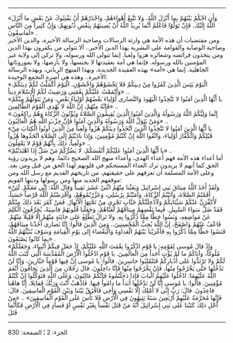 ------------------------------------------------------------------------

«وَأَنِ احْكُمْ بَيْنَهُمْ بِما أَنْزَلَ اللَّهُ، وَلا تَتَّبِعْ أَهْواءَهُمْ، وَاحْذَرْهُمْ أَنْ يَفْتِنُوكَ عَنْ
بَعْضِ ما أَنْزَلَ اللَّهُ إِلَيْكَ. فَإِنْ تَوَلَّوْا فَاعْلَمْ أَنَّما يُرِيدُ اللَّهُ أَنْ يُصِيبَهُمْ بِبَعْضِ
ذُنُوبِهِمْ، وَإِنَّ كَثِيراً مِنَ النَّاسِ لَفاسِقُونَ» .  
ومن مقتضيات أن هذه الأمة هي وارثة الرسالات وصاحبة الرسالة الأخيرة،
والدين الأخير وصاحبة الوصاية والقوامة على البشرية بهذا الدين الأخير..
ألا تتولى من يكفرون بهذا الدين ومن يتخذون فرائضه وشعائره هزوا ولعبا.
إنما تتولى الله ورسوله، ولا تركن إلى ولاية غير المؤمنين بالله ورسوله.
فإنما هي أمة بعقيدتها لا بجنسها، ولا بأرضها، ولا بموروثاتها الجاهلية.
إنما هي «أمة» بهذه العقيدة الجديدة، وبهذا المنهج الرباني، وبهذه الرسالة
الأخيرة.. وهذه هي آصرة التجمع الوحيدة:  
«الْيَوْمَ يَئِسَ الَّذِينَ كَفَرُوا مِنْ دِينِكُمْ فَلا تَخْشَوْهُمْ وَاخْشَوْنِ. الْيَوْمَ أَكْمَلْتُ لَكُمْ
دِينَكُمْ، وَأَتْمَمْتُ عَلَيْكُمْ نِعْمَتِي وَرَضِيتُ لَكُمُ الْإِسْلامَ دِيناً» ..  
«يا أَيُّهَا الَّذِينَ آمَنُوا لا تَتَّخِذُوا الْيَهُودَ وَالنَّصارى أَوْلِياءَ بَعْضُهُمْ أَوْلِياءُ بَعْضٍ،
وَمَنْ يَتَوَلَّهُمْ مِنْكُمْ فَإِنَّهُ مِنْهُمْ، إِنَّ اللَّهَ لا يَهْدِي الْقَوْمَ الظَّالِمِينَ» ..  
«إِنَّما وَلِيُّكُمُ اللَّهُ وَرَسُولُهُ وَالَّذِينَ آمَنُوا الَّذِينَ يُقِيمُونَ الصَّلاةَ وَيُؤْتُونَ الزَّكاةَ
وَهُمْ راكِعُونَ. وَمَنْ يَتَوَلَّ اللَّهَ وَرَسُولَهُ وَالَّذِينَ آمَنُوا فَإِنَّ حِزْبَ اللَّهِ هُمُ الْغالِبُونَ»
..  
«يا أَيُّهَا الَّذِينَ آمَنُوا لا تَتَّخِذُوا الَّذِينَ اتَّخَذُوا دِينَكُمْ هُزُواً وَلَعِباً مِنَ الَّذِينَ
أُوتُوا الْكِتابَ مِنْ قَبْلِكُمْ وَالْكُفَّارَ أَوْلِياءَ، وَاتَّقُوا اللَّهَ إِنْ كُنْتُمْ مُؤْمِنِينَ، وَإِذا
نادَيْتُمْ إِلَى الصَّلاةِ اتَّخَذُوها هُزُواً وَلَعِباً، ذلِكَ بِأَنَّهُمْ قَوْمٌ لا يَعْقِلُونَ» ..  
«يا أَيُّهَا الَّذِينَ آمَنُوا عَلَيْكُمْ أَنْفُسَكُمْ، لا يَضُرُّكُمْ مَنْ ضَلَّ إِذَا اهْتَدَيْتُمْ» ..  
أما أعداء هذه الأمة فهم أعداء الهدى، وأعداء منهج الله الصحيح دائما. وهم
لا يريدون رؤية الحق كما أنهم لا يريدون ترك العداء المستحكم في قلوبهم
لهذا الحق من قبل ومن بعد. وعلى الأمة المسلمة أن تعرفهم على حقيقتهم، من
تاريخهم القديم مع رسل الله ومن موقفهم الجديد منها ومن رسولها ودينها
القويم:  
«وَلَقَدْ أَخَذَ اللَّهُ مِيثاقَ بَنِي إِسْرائِيلَ وَبَعَثْنا مِنْهُمُ اثْنَيْ عَشَرَ نَقِيباً وَقالَ اللَّهُ:
إِنِّي مَعَكُمْ. لَئِنْ أَقَمْتُمُ الصَّلاةَ، وَآتَيْتُمُ الزَّكاةَ، وَآمَنْتُمْ بِرُسُلِي، وَعَزَّرْتُمُوهُمْ،
وَأَقْرَضْتُمُ اللَّهَ قَرْضاً حَسَناً، لَأُكَفِّرَنَّ عَنْكُمْ سَيِّئاتِكُمْ وَلَأُدْخِلَنَّكُمْ جَنَّاتٍ تَجْرِي مِنْ تَحْتِهَا
الْأَنْهارُ. فَمَنْ كَفَرَ بَعْدَ ذلِكَ مِنْكُمْ فَقَدْ ضَلَّ سَواءَ السَّبِيلِ. فَبِما نَقْضِهِمْ مِيثاقَهُمْ
لَعَنَّاهُمْ، وَجَعَلْنا قُلُوبَهُمْ قاسِيَةً، يُحَرِّفُونَ الْكَلِمَ عَنْ مَواضِعِهِ، وَنَسُوا حَظًّا مِمَّا ذُكِّرُوا
بِهِ. وَلا تَزالُ تَطَّلِعُ عَلى خائِنَةٍ مِنْهُمْ إِلَّا قَلِيلًا مِنْهُمْ. فَاعْفُ عَنْهُمْ وَاصْفَحْ، إِنَّ
اللَّهَ يُحِبُّ الْمُحْسِنِينَ.. وَمِنَ الَّذِينَ قالُوا: إِنَّا نَصارى أَخَذْنا مِيثاقَهُمْ، فَنَسُوا حَظًّا
مِمَّا ذُكِّرُوا بِهِ فَأَغْرَيْنا بَيْنَهُمُ الْعَداوَةَ وَالْبَغْضاءَ إِلى يَوْمِ الْقِيامَةِ وَسَوْفَ يُنَبِّئُهُمُ
اللَّهُ بِما كانُوا يَصْنَعُونَ» .  
«وَإِذْ قالَ مُوسى لِقَوْمِهِ: يا قَوْمِ اذْكُرُوا نِعْمَتَ اللَّهِ عَلَيْكُمْ، إِذْ جَعَلَ فِيكُمْ أَنْبِياءَ،
وَجَعَلَكُمْ مُلُوكاً، وَآتاكُمْ ما لَمْ يُؤْتِ أَحَداً مِنَ الْعالَمِينَ. يا قَوْمِ ادْخُلُوا الْأَرْضَ
الْمُقَدَّسَةَ الَّتِي كَتَبَ اللَّهُ لَكُمْ وَلا تَرْتَدُّوا عَلى أَدْبارِكُمْ فَتَنْقَلِبُوا خاسِرِينَ. قالُوا:
يا مُوسى إِنَّ فِيها قَوْماً جَبَّارِينَ، وَإِنَّا لَنْ نَدْخُلَها حَتَّى يَخْرُجُوا مِنْها، فَإِنْ يَخْرُجُوا
مِنْها فَإِنَّا داخِلُونَ. قالَ رَجُلانِ مِنَ الَّذِينَ يَخافُونَ أَنْعَمَ اللَّهُ عَلَيْهِمَا: ادْخُلُوا
عَلَيْهِمُ الْبابَ فَإِذا دَخَلْتُمُوهُ فَإِنَّكُمْ غالِبُونَ، وَعَلَى اللَّهِ فَتَوَكَّلُوا إِنْ كُنْتُمْ مُؤْمِنِينَ.
قالُوا: يا مُوسى إِنَّا لَنْ نَدْخُلَها أَبَداً ما دامُوا فِيها. فَاذْهَبْ أَنْتَ وَرَبُّكَ فَقاتِلا،
إِنَّا هاهُنا قاعِدُونَ. قالَ: رَبِّ إِنِّي لا أَمْلِكُ إِلَّا نَفْسِي وَأَخِي فَافْرُقْ بَيْنَنا وَبَيْنَ
الْقَوْمِ الْفاسِقِينَ. قالَ: فَإِنَّها مُحَرَّمَةٌ عَلَيْهِمْ أَرْبَعِينَ سَنَةً يَتِيهُونَ فِي الْأَرْضِ فَلا
تَأْسَ عَلَى الْقَوْمِ الْفاسِقِينَ» .. «مِنْ أَجْلِ ذلِكَ كَتَبْنا عَلى بَنِي إِسْرائِيلَ أَنَّهُ مَنْ قَتَلَ
نَفْساً بِغَيْرِ نَفْسٍ أَوْ فَسادٍ فِي الْأَرْضِ فَكَأَنَّما قَتَلَ

------------------------------------------------------------------------

الجزء: 2 ¦ الصفحة: 830
